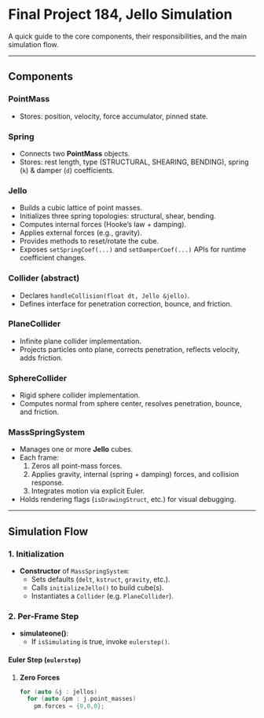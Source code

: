 # Final Project 184, Jello Simulation 
A quick guide to the core components, their responsibilities, and the main simulation flow.

---

## Components

### PointMass
- Stores: position, velocity, force accumulator, pinned state.

### Spring
- Connects two **PointMass** objects.
- Stores: rest length, type (STRUCTURAL, SHEARING, BENDING), spring (`k`) & damper (`d`) coefficients.

### Jello
- Builds a cubic lattice of point masses.
- Initializes three spring topologies: structural, shear, bending.
- Computes internal forces (Hooke’s law + damping).
- Applies external forces (e.g., gravity).
- Provides methods to reset/rotate the cube.
- Exposes `setSpringCoef(...)` and `setDamperCoef(...)` APIs for runtime coefficient changes.

### Collider (abstract)
- Declares `handleCollision(float dt, Jello &jello)`.
- Defines interface for penetration correction, bounce, and friction.

### PlaneCollider
- Infinite plane collider implementation.
- Projects particles onto plane, corrects penetration, reflects velocity, adds friction.

### SphereCollider
- Rigid sphere collider implementation.
- Computes normal from sphere center, resolves penetration, bounce, and friction.

### MassSpringSystem
- Manages one or more **Jello** cubes.
- Each frame:
  1. Zeros all point-mass forces.
  2. Applies gravity, internal (spring + damping) forces, and collision response.
  3. Integrates motion via explicit Euler.
- Holds rendering flags (`isDrawingStruct`, etc.) for visual debugging.

---

## Simulation Flow

### 1. Initialization
- **Constructor** of `MassSpringSystem`:
  - Sets defaults (`delt`, `kstruct`, `gravity`, etc.).
  - Calls `initializeJello()` to build cube(s).
  - Instantiates a `Collider` (e.g. `PlaneCollider`).

### 2. Per-Frame Step
- **simulateone()**:
  - If `isSimulating` is true, invoke `eulerstep()`.

#### Euler Step (`eulerstep`)
1. **Zero Forces**
   ```cpp
   for (auto &j : jellos)
     for (auto &pm : j.point_masses)
       pm.forces = {0,0,0};
